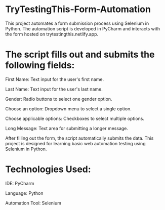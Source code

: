 # TryTestingThis-Form-Automation
This project automates a form submission process using Selenium in Python. The automation script is developed in PyCharm and interacts with the form hosted on trytestingthis.netlify.app.


# The script fills out and submits the following fields:


First Name: Text input for the user's first name.

Last Name: Text input for the user's last name.

Gender: Radio buttons to select one gender option.

Choose an option: Dropdown menu to select a single option.

Choose applicable options: Checkboxes to select multiple options.

Long Message: Text area for submitting a longer message.

After filling out the form, the script automatically submits the data. This project is designed for learning basic web automation testing using Selenium in Python.


# Technologies Used:

IDE: PyCharm

Language: Python

Automation Tool: Selenium
 

